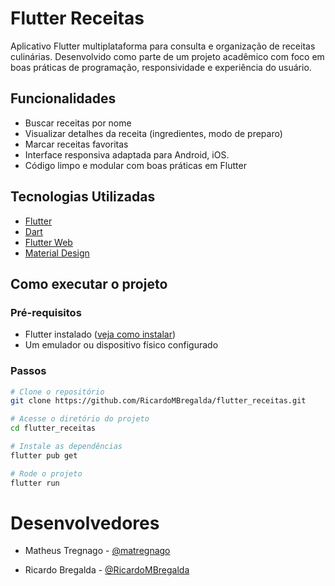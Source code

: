 # Flutter Receitas

Aplicativo Flutter multiplataforma para consulta e organização de receitas culinárias. Desenvolvido como parte de um projeto acadêmico com foco em boas práticas de programação, responsividade e experiência do usuário.

## Funcionalidades

- Buscar receitas por nome
-  Visualizar detalhes da receita (ingredientes, modo de preparo)
-  Marcar receitas favoritas
- Interface responsiva adaptada para Android, iOS.
- Código limpo e modular com boas práticas em Flutter

## Tecnologias Utilizadas

- [Flutter](https://flutter.dev/)
- [Dart](https://dart.dev/)
- [Flutter Web](https://flutter.dev/web)
- [Material Design](https://m3.material.io/)

## Como executar o projeto

### Pré-requisitos

- Flutter instalado ([veja como instalar](https://docs.flutter.dev/get-started/install))
- Um emulador ou dispositivo físico configurado

### Passos

```bash
# Clone o repositório
git clone https://github.com/RicardoMBregalda/flutter_receitas.git

# Acesse o diretório do projeto
cd flutter_receitas

# Instale as dependências
flutter pub get

# Rode o projeto
flutter run
```

# Desenvolvedores
- Matheus Tregnago - [@matregnago](https://github.com/matregnago)

- Ricardo Bregalda - [@RicardoMBregalda](https://github.com/RicardoMBregalda)

